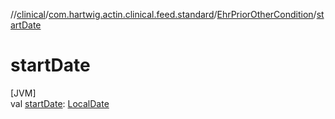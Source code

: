 //[clinical](../../../index.md)/[com.hartwig.actin.clinical.feed.standard](../index.md)/[EhrPriorOtherCondition](index.md)/[startDate](start-date.md)

# startDate

[JVM]\
val [startDate](start-date.md): [LocalDate](https://docs.oracle.com/javase/8/docs/api/java/time/LocalDate.html)
